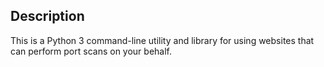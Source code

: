 ## Description
This is a Python 3 command-line utility and library for using websites that can perform port scans on your behalf.
